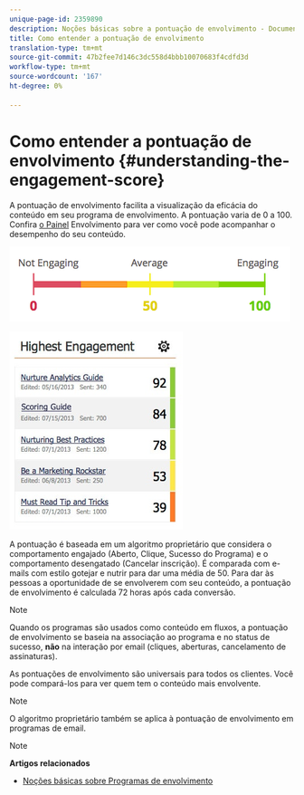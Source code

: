 ```yaml
---
unique-page-id: 2359890
description: Noções básicas sobre a pontuação de envolvimento - Documentos de marketing - Documentação do produto
title: Como entender a pontuação de envolvimento
translation-type: tm+mt
source-git-commit: 47b2fee7d146c3dc558d4bbb10070683f4cdfd3d
workflow-type: tm+mt
source-wordcount: '167'
ht-degree: 0%

---
```



# Como entender a pontuação de envolvimento {#understanding-the-engagement-score}

A pontuação de envolvimento facilita a visualização da eficácia do conteúdo em seu programa de envolvimento. A pontuação varia de 0 a 100. Confira [o Painel](the-engagement-dashboard.md) Envolvimento para ver como você pode acompanhar o desempenho do seu conteúdo.

![](assets/image2014-9-25-16-3a24-3a54.png)

![](assets/highestengagementwidget.jpg)

A pontuação é baseada em um algoritmo proprietário que considera o comportamento engajado (Aberto, Clique, Sucesso do Programa) e o comportamento desengatado (Cancelar inscrição). É comparada com e-mails com estilo gotejar e nutrir para dar uma média de 50. Para dar às pessoas a oportunidade de se envolverem com seu conteúdo, a pontuação de envolvimento é calculada 72 horas após cada conversão.

>[!NOTE]
>
>Quando os programas são usados como conteúdo em fluxos, a pontuação de envolvimento se baseia na associação ao programa e no status de sucesso, **não** na interação por email (cliques, aberturas, cancelamento de assinaturas).

As pontuações de envolvimento são universais para todos os clientes. Você pode compará-los para ver quem tem o conteúdo mais envolvente.

>[!NOTE]
>
>O algoritmo proprietário também se aplica à pontuação de envolvimento em programas de email.

>[!NOTE]
>
>**Artigos relacionados**
>
>* [Noções básicas sobre Programas de envolvimento](../../../../product-docs/email-marketing/drip-nurturing/creating-an-engagement-program/understanding-engagement-programs.md)

>



